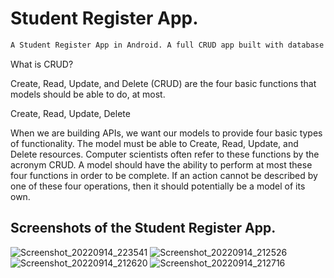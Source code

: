 # Student Register App.

```diff
A Student Register App in Android. A full CRUD app built with database Room, ViewModel and ViewBinding.
```
What is CRUD?

Create, Read, Update, and Delete (CRUD) are the four basic functions that models should be able to do, at most.

Create, Read, Update, Delete

When we are building APIs, we want our models to provide four basic types of functionality.
The model must be able to Create, Read, Update, and Delete resources.
Computer scientists often refer to these functions by the acronym CRUD.
A model should have the ability to perform at most these four functions in order to be complete.
If an action cannot be described by one of these four operations, then it should potentially be a model of its own.

## Screenshots of the Student Register App.
![Screenshot_20220914_223541](https://user-images.githubusercontent.com/73651340/190267810-39f47638-bddd-44cf-a79f-766a83f4aa65.png)
![Screenshot_20220914_212526](https://user-images.githubusercontent.com/73651340/190267814-02ed0a23-d461-4701-8dd6-9f39eae33c8b.png)
![Screenshot_20220914_212620](https://user-images.githubusercontent.com/73651340/190267930-3349c8b0-3c0d-4e9c-838e-11b60a3e07c5.png)
![Screenshot_20220914_212716](https://user-images.githubusercontent.com/73651340/190267946-9bdd6778-1834-4894-aa04-37bd94891738.png)

